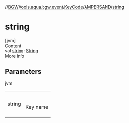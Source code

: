 //[BGW](../../../../index.md)/[tools.aqua.bgw.event](../../index.md)/[KeyCode](../index.md)/[AMPERSAND](index.md)/[string](string.md)



# string  
[jvm]  
Content  
val [string](string.md): [String](https://kotlinlang.org/api/latest/jvm/stdlib/kotlin/-string/index.html)  
More info  


## Parameters  
  
jvm  
  
| | |
|---|---|
| <a name="tools.aqua.bgw.event/KeyCode.AMPERSAND/string/#/PointingToDeclaration/"></a>string| <a name="tools.aqua.bgw.event/KeyCode.AMPERSAND/string/#/PointingToDeclaration/"></a><br><br>Key name<br><br>|
  
  



